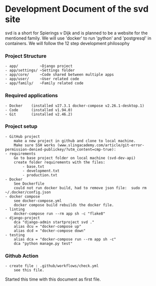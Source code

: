 # Development Document of the svd site
svd is a short for Spierings v Dijk and is planned to be
a website for the mentioned family.
We will use 'docker' to run 'python' and 'postgresql' in containers. We
will follow the 12 step development philosophy

### Project Structure
	- app/		    ~Django project
    - app/settings/ ~Settings folder
	- app/core/	    ~Code shared between multiple apps
	- app/user/     ~User related code
	- app/family/   ~Family related code

### Required applications
    - Docker    (installed v27.3.1 docker-compose v2.26.1-desktop.1)
    - Code      (installed v1.94.0)
    - Git       (installed v2.46.2)

### Project setup
    - GitHub project
        make a new project in github and clone to local machine.
        Make sure SSH works (www.slingacademy.com/article/git-error-permission-denied-publickey/?utm_content=cmp-true):
    - requirements
        Go to base project folder on local machine (svd-dev-api)
        create folder requirements with the files:
            - base.txt
            - development.txt
            - production.txt
    - Docker
        See Dockerfile
        could not run docker build, had to remove json file:  sudo rm ~/.docker/config.json
    - docker compose
        see docker-compose.yml
        docker compose build rebuilds the docker file.
    - linting
        docker-compose run --rm app sh -c "flake8"
    - django-project
        dca "django-admin startproject svd ."
        alias dcu = "docker-compose up"
        alias dcd = "docker-compose down"
    - testing
        alias dca = "docker-compose run --rm app sh -c"
        dca "python manage.py test"

### Github Action
    - create file : .github/workflows/check.yml
        see this file.

Started this time with this document as first file.